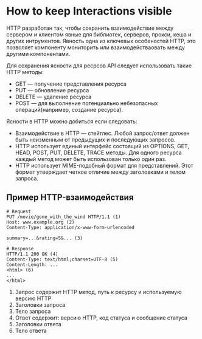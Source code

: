# How to keep Interactions visible

HTTP разработан так, чтобы сохранить взаимодействие между сервером и клиентом явные для библиотек, серверов, прокси, кеша и других интрументов. Явность одна из ключевых особеностей HTTP, это позволяет компоненту мониторить или взаимодействаовать между другими компонентами.

Для сохранения ясности для ресрсов API следует использовать такие HTTP методы:

* GET — получение представления ресурса
* PUT — обновление ресурса
* DELETE — удаление ресурса
* POST — для выполнение потенциально небезопасных операций(например, создание ресурса).

Ясности в HTTP можно добиться если следовать:
* Взаимодействие в HTTP ­— стейтлес. Любой запрос/ответ должен быть неизменным от предыдущих и последующих запросов.
* HTTP использует единый интерфейс состоящий из OPTIONS, GET, HEAD, POST, PUT, DELETE, TRACE методы. Для одного ресурса каждый метод может быть использован только один раз.
* HTTP использует MIME-подобный формат для представлений. Этот формат утверждает четкое отличие между заголовками и телом запроса.  

## Пример HTTP-взаимодействия

```
# Request
PUT /movie/gone_with_the_wind HTTP/1.1 (1) 
Host: www.example.org (2)
Content-Type: application/x-www-form-urlencoded

summary=...&rating=5&... (3)

# Response
HTTP/1.1 200 OK (4)
Content-Type: text/html;charset=UTF-8 (5)
Content-Length: ...
<html> (6)
...
</html>
```

1. Запрос содержит HTTP метод, путь к ресурсу и используемую версию HTTP
2. Заголовки запроса
3. Тело запроса
4. Ответ содержит: версию HTTP, код статуса и сообщение статуса
5. Заголовки ответа
6. Тело ответа

